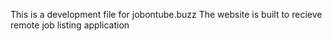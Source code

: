 This is a development file for jobontube.buzz
The website is built to recieve remote job listing application

